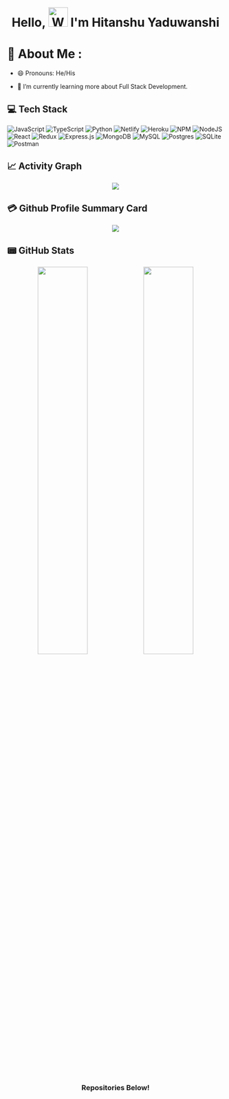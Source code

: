 <h1 align="center"> Hello, <img src="https://media4.giphy.com/media/v1.Y2lkPTc5MGI3NjExNnE5aXBleDJpNXZ1czJnNmZxbWI0MnVzZGdyenN4Mmx1enU0bzVmdCZlcD12MV9pbnRlcm5hbF9naWZfYnlfaWQmY3Q9cw/jaC417rBEriK2QC8vC/giphy.gif" 
         alt="Waving hand animated gif"
         height="45"
         width="45" /> I'm Hitanshu Yaduwanshi</h1>

<!-- https://raw.githubusercontent.com/nixin72/nixin72/master/wave.gif or  https://media4.giphy.com/media/v1.Y2lkPTc5MGI3NjExNnE5aXBleDJpNXZ1czJnNmZxbWI0MnVzZGdyenN4Mmx1enU0bzVmdCZlcD12MV9pbnRlcm5hbF9naWZfYnlfaWQmY3Q9cw/jaC417rBEriK2QC8vC/giphy.gif-->

# 💫 About Me :
- 😄 Pronouns: He/His
<!-- - 🔭 I’m currently building [Frontier](https://frontier.xyz/). -->
- 🌱 I’m currently learning more about Full Stack Development.
<!-- - ⚡ Fun fact: I spend almost 12 hours listening to songs every day. -->

<!-- ## 🌐 Socials
[![Instagram](https://img.shields.io/badge/Instagram-E4405F?style=for-the-badge&logo=instagram&logoColor=white)](https://instagram.com/codepur_ka_superhero) [![LinkedIn](https://img.shields.io/badge/LinkedIn-0077B5?style=for-the-badge&logo=linkedin&logoColor=white)](https://linkedin.com/in/imthepk) [![Medium](https://img.shields.io/badge/Medium-12100E?style=for-the-badge&logo=medium&logoColor=white)](https://medium.com/@imthepk) [![Reddit](https://img.shields.io/badge/Reddit-FF4500?style=for-the-badge&logo=reddit&logoColor=white)](https://reddit.com/user/imthepk) [![YouTube](https://img.shields.io/badge/YouTube-FF0000?style=for-the-badge&logo=youtube&logoColor=white)](https://youtube.com/c/hellocodepur) [![Twitter](https://img.shields.io/twitter/follow/imthepk?logo=Twitter&style=for-the-badge)](https://twitter.com/imthepk) -->

## 💻 Tech Stack
![JavaScript](https://img.shields.io/badge/javascript-%23323330.svg?style=for-the-badge&logo=javascript&logoColor=%23F7DF1E) ![TypeScript](https://img.shields.io/badge/typescript-%23007ACC.svg?style=for-the-badge&logo=typescript&logoColor=white) ![Python](https://img.shields.io/badge/python-3670A0?style=for-the-badge&logo=python&logoColor=ffdd54) ![Netlify](https://img.shields.io/badge/netlify-%23000000.svg?style=for-the-badge&logo=netlify&logoColor=#00C7B7) ![Heroku](https://img.shields.io/badge/heroku-%23430098.svg?style=for-the-badge&logo=heroku&logoColor=white) ![NPM](https://img.shields.io/badge/NPM-%23000000.svg?style=for-the-badge&logo=npm&logoColor=white) ![NodeJS](https://img.shields.io/badge/node.js-6DA55F?style=for-the-badge&logo=node.js&logoColor=white) ![React](https://img.shields.io/badge/react-%2320232a.svg?style=for-the-badge&logo=react&logoColor=%2361DAFB) ![Redux](https://img.shields.io/badge/redux-%23593d88.svg?style=for-the-badge&logo=redux&logoColor=white) ![Express.js](https://img.shields.io/badge/express.js-%23404d59.svg?style=for-the-badge&logo=express&logoColor=%2361DAFB) ![MongoDB](https://img.shields.io/badge/MongoDB-%234ea94b.svg?style=for-the-badge&logo=mongodb&logoColor=white) ![MySQL](https://img.shields.io/badge/mysql-%2300f.svg?style=for-the-badge&logo=mysql&logoColor=white) ![Postgres](https://img.shields.io/badge/postgres-%23316192.svg?style=for-the-badge&logo=postgresql&logoColor=white) ![SQLite](https://img.shields.io/badge/sqlite-%2307405e.svg?style=for-the-badge&logo=sqlite&logoColor=white) ![Postman](https://img.shields.io/badge/Postman-FF6C37?style=for-the-badge&logo=postman&logoColor=white) 

<!-- ## 👨🏻‍💻 Laptop in use & Favorite Terminal
<img src="https://img.shields.io/badge/Apple-MacBook_Pro_2021-333333?style=for-the-badge&logo=apple&logoColor=white"/> <img src="https://img.shields.io/badge/iTerm2-000000?style=for-the-badge&logo=iterm2&logoColor=white"/>
 -->

## 📈 Activity Graph
<p align="center">
	<img src="https://activity-graph.herokuapp.com/graph?username=hitanshu1512&theme=minimal"/>
</p>

## 💳 Github Profile Summary Card
<p align="center">
  <img src="https://github-profile-summary-cards.vercel.app/api/cards/profile-details?username=hitanshu1512&theme=vue"/>
</p>

## 📟 GitHub Stats
<p align="center">
	<img width="48%" src="https://github-readme-stats.vercel.app/api?username=hitanshu1512&show_icons=true&theme=vue" />
	<img width="48%" src="https://github-readme-streak-stats.herokuapp.com/?user=hitanshu1512&theme=vue" />
</p>


<div align="center">

### Repositories Below!

</div>
